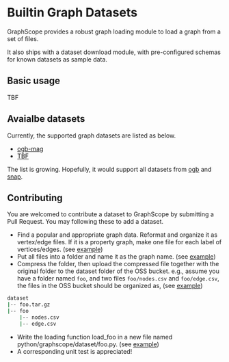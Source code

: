 # Builtin Graph Datasets

GraphScope provides a robust graph loading module to load a graph from a set of files. 

It also ships with a dataset download module, with pre-configured schemas for known datasets as sample data. 

## Basic usage

TBF


## Avaialbe datasets

Currently, the supported graph datasets are listed as below. 

- [ogb-mag](https://ogb.stanford.edu/docs/nodeprop/#ogbn-mag)
- [TBF](#)

The list is growing. Hopefully, it would support all datasets from [ogb](https://ogb.stanford.edu) and [snap](https://snap.stanford.edu/data/index.html). 

## Contributing

You are welcomed to contribute a dataset to GraphScope by submitting a Pull Request. You may following these to add a dataset.

- Find a popular and appropriate graph data. Reformat and organize it as vertex/edge files. If it is a property graph, make one file for each label of vertices/edges. (see [example](#))
- Put all files into a folder and name it as the graph name.  (see [example](#))
- Compress the folder, then upload the compressed file together with the original folder to the dataset folder of the OSS bucket. e.g., assume you have a folder named `foo`, and two files `foo/nodes.csv` and `foo/edge.csv`, the files in the OSS bucket should be organized as,  (see [example](#))
```bash
dataset
|-- foo.tar.gz
|-- foo
    |-- nodes.csv
    |-- edge.csv
```
- Write the loading function load_foo in a new file named python/graphscope/dataset/foo.py.  (see [example](#))
- A corresponding unit test is appreciated!
